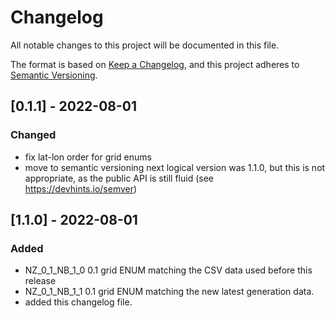# Changelog

All notable changes to this project will be documented in this file.

The format is based on [Keep a Changelog](https://keepachangelog.com/en/1.0.0/),
and this project adheres to [Semantic Versioning](https://semver.org/spec/v2.0.0.html).

## [0.1.1] - 2022-08-01

### Changed
 - fix lat-lon order for grid enums
 - move to semantic versioning
   next logical version was 1.1.0, but this is not appropriate, as the public API is still fluid (see https://devhints.io/semver)

## [1.1.0] - 2022-08-01

### Added
 - NZ_0_1_NB_1_0 0.1 grid ENUM matching the CSV data used before this release
 - NZ_0_1_NB_1_1 0.1 grid ENUM matching the new latest generation data.
 - added this changelog file.
